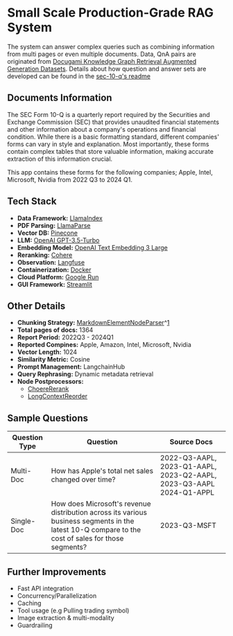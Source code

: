 # Small Scale Production-Grade RAG System
        
The system can answer complex queries such as combining information from multi pages or even multiple documents. Data, QnA pairs are originated from [Docugami Knowledge Graph Retrieval Augmented Generation Datasets](https://github.com/docugami/KG-RAG-datasets/). Details about how question and answer sets are developed can be found in the [sec-10-q's readme](https://github.com/docugami/KG-RAG-datasets/blob/main/sec-10-q/README.md)

## Documents Information
The SEC Form 10-Q is a quarterly report required by the Securities and Exchange Commission (SEC) that provides unaudited financial statements and other information about a company's operations and financial condition. While there is a basic formatting standard, different companies' forms can vary in style and explanation. Most importantly, these forms contain complex tables that store valuable information, making accurate extraction of this information crucial.

This app contains these forms for the following companies; Apple, Intel, Microsoft, Nvidia from 2022 Q3 to 2024 Q1.

## Tech Stack
- **Data Framework:** [LlamaIndex](https://www.llamaindex.ai)
- **PDF Parsing:** [LlamaParse](https://cloud.llamaindex.ai/)
- **Vector DB:** [Pinecone](https://www.pinecone.io)
- **LLM:** [OpenAI GPT-3.5-Turbo](https://platform.openai.com/docs/models/gpt-3-5-turbo)
- **Embedding Model:** [OpenAI Text Embedding 3 Large](https://platform.openai.com/docs/models/embeddings)
- **Reranking:** [Cohere](https://cohere.com)
- **Observation:** [Langfuse](https://langfuse.com)
- **Containerization:** [Docker](https://www.docker.com)
- **Cloud Platform:** [Google Run](https://cloud.google.com/run/docs/overview/what-is-cloud-run)
- **GUI Framework:** [Streamlit](https://streamlit.io)

## Other Details
- **Chunking Strategy:** [MarkdownElementNodeParser](https://docs.llamaindex.ai/en/stable/api_reference/node_parsers/markdown_element/?h=markdownelemen#llama_index.core.node_parser.MarkdownElementNodeParser)^[1](https://github.com/run-llama/llama_index/discussions/13412)
- **Total pages of docs:** 1364
- **Report Period:** 2022Q3 - 2024Q1
- **Reported Compines:** Apple, Amazon, Intel, Microsoft, Nvidia
- **Vector Length:** 1024
- **Similarity Metric:** Cosine
- **Prompt Management:** LangchainHub
- **Query Rephrasing:** Dynamic metadata retrieval 
- **Node Postprocessors:**
    - [ChoereRerank](https://docs.llamaindex.ai/en/stable/module_guides/querying/node_postprocessors/node_postprocessors/?h=cohererera#coherererank)
    - [LongContextReorder](https://docs.llamaindex.ai/en/stable/module_guides/querying/node_postprocessors/node_postprocessors/#longcontextreorder)

## Sample Questions
|Question Type|Question|Source Docs|
|-----|-----|-----|
|Multi-Doc|How has Apple's total net sales changed over time?|2022-Q3-AAPL, 2023-Q1-AAPL, 2023-Q2-AAPL, 2023-Q3-AAPL 2024-Q1-APPL|
|Single-Doc|How does Microsoft's revenue distribution across its various business segments in the latest 10-Q compare to the cost of sales for those segments?|2023-Q3-MSFT|
    
## Further Improvements
- Fast API integration
- Concurrency/Parallelization
- Caching
- Tool usage (e.g Pulling trading symbol)
- Image extraction & multi-modality
- Guardrailing